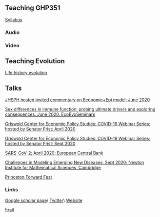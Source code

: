 

## Teaching GHP351

[Syllabus](http://cjelandm.github.io/GHP351-Syllabus.pdf)

### Audio 

### Video 

## Teaching Evolution

[Life history evolution]()

## Talks

[JHSPH hosted invited commentary on Economic+Epi model; June 2020](https://urldefense.com/v3/__https://jh.zoom.us/rec/share/44tPNLzb8EJJZJX01V2EVrcYGtXDeaa81CUY-fsFzx4hShp1z0-H6NQ-HY5jADQ1__;!!Dq0X2DkFhyF93HkjWTBQKhk!FQIomnUYqPr_sB9G-JHpZCseNw2jqApvpMT-DfA-TLYlYgM7uVyuXsf5dG9IxzEyI4kg9Q$)

[Sex differences in immune function: probing ultimate drivers and exploring consequences. June 2020. EcoEvoSeminars](https://youtu.be/ShpRKiaF-hc)

[Griswold Center for Economic Policy Studies; COVID-19 Webinar Series; hosted by Senator Frist; April 2020 ](https://www.youtube.com/watch?v=wHz6KS-IT3c)

[Griswold Center for Economic Policy Studies; COVID-19 Webinar Series; hosted by Senator Frist; Sept 2020](https://gceps.princeton.edu/covid2/)

[SARS-CoV-2; April 2020; European Central Bank](https://www.youtube.com/watch?v=681eOXI-UgY)

[Challenges in Modeling Emerging New Diseases; Sept 2020; Newton Institute for Mathematical Sciences, Cambridge](http://www.newton.ac.uk/seminar/20200911154516151)

[Princeton Forward Fest](https://forwardthinking.princeton.edu/festival)

### Links
[Google scholar page](https://scholar.google.com/citations?user=tt1oyyEAAAAJ&hl=en&oi=ao)\\
[Twitter](https://twitter.com/cjemetcalf?lang=en)\\
[Website](https://metcalflab.princeton.edu/)



[!trail](/assets/images/IMG_1335)